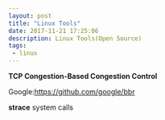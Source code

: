 ```yaml
---
layout: post
title: "Linux Tools"
date: 2017-11-21 17:25:06
description: Linux Tools(Open Source)
tags: 
 - linux
---
```


**TCP Congestion-Based Congestion Control**

Google:https://github.com/google/bbr


**strace**
system calls
